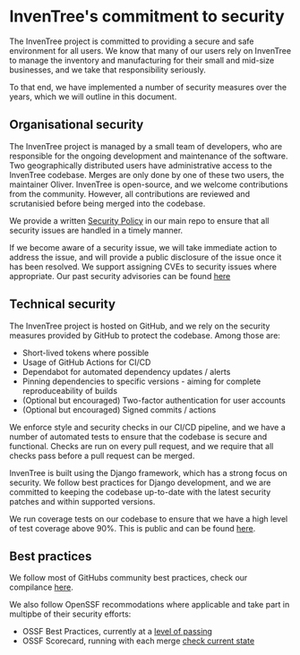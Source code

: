 # InvenTree's commitment to security

The InvenTree project is committed to providing a secure and safe environment for all users. We know that many of our users rely on InvenTree to manage the inventory and manufacturing for their small and mid-size businesses, and we take that responsibility seriously.

To that end, we have implemented a number of security measures over the years, which we will outline in this document.

## Organisational security

The InvenTree project is managed by a small team of developers, who are responsible for the ongoing development and maintenance of the software. Two geographically distributed users have administrative access to the InvenTree codebase. Merges are only done by one of these two users, the maintainer Oliver.
InvenTree is open-source, and we welcome contributions from the community. However, all contributions are reviewed and scrutanisied before being merged into the codebase.

We provide a written [Security Policy](https://github.com/inventree/InvenTree/blob/master/SECURITY.md) in our main repo to ensure that all security issues are handled in a timely manner.

If we become aware of a security issue, we will take immediate action to address the issue, and will provide a public disclosure of the issue once it has been resolved. We support assigning CVEs to security issues where appropriate. Our past security advisories can be found [here](https://github.com/inventree/InvenTree/security/advisories)

## Technical security

The InvenTree project is hosted on GitHub, and we rely on the security measures provided by GitHub to protect the codebase.
Among those are:
- Short-lived tokens where possible
- Usage of GitHub Actions for CI/CD
- Dependabot for automated dependency updates / alerts
- Pinning dependencies to specific versions - aiming for complete reproduceability of builds
- (Optional but encouraged) Two-factor authentication for user accounts
- (Optional but encouraged) Signed commits / actions

We enforce style and security checks in our CI/CD pipeline, and we have a number of automated tests to ensure that the codebase is secure and functional. Checks are run on every pull request, and we require that all checks pass before a pull request can be merged.

InvenTree is built using the Django framework, which has a strong focus on security. We follow best practices for Django development, and we are committed to keeping the codebase up-to-date with the latest security patches and within supported versions.

We run coverage tests on our codebase to ensure that we have a high level of test coverage above 90%. This is public and can be found [here](https://coveralls.io/github/inventree/InvenTree).

## Best practices

We follow most of GitHubs community best practices, check our compilance [here](https://github.com/inventree/InvenTree/community).

We also follow OpenSSF recommodations where applicable and take part in multipbe of their security efforts:
- OSSF Best Practices, currently at a [level of passing](https://www.bestpractices.dev/de/projects/7179)
- OSSF Scorecard, running with each merge [check current state](https://securityscorecards.dev/viewer/?uri=github.com/inventree/InvenTree)
